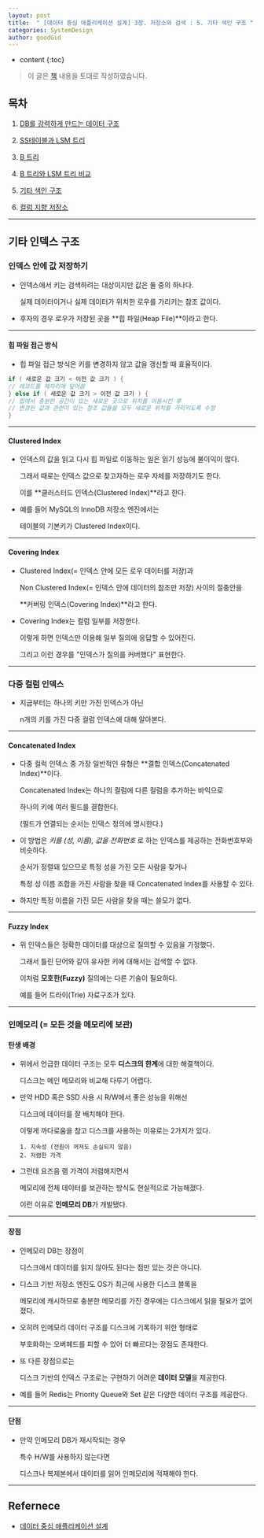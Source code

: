 ```yaml
---
layout: post
title:  " [데이터 중심 애플리케이션 설계] 3장. 저장소와 검색 : 5. 기타 색인 구조 "
categories: SystemDesign
author: goodGid
---
```

* content
{:toc}

> 이 글은 [책](https://book.naver.com/bookdb/book_detail.nhn?bid=13483879) 내용을 토대로 작성하였습니다.

## 목차

1. [DB를 강력하게 만드는 데이터 구조]({{site.url}}/SD-Repository-and-Search-Data-Structures-that-Make-the-DB-powerful)

2. [SS테이블과 LSM 트리]({{site.url}}/SD-Repository-and-Search-SS-table-and-LSM-tree)

3. [B 트리]({{site.url}}/SD-Repository-and-Search-B-Tree)

4. [B 트리와 LSM 트리 비교]({{site.url}}/SD-Repository-and-Search-Comparison-of-B-tree-and-LSM-tree)

5. [기타 색인 구조]({{site.url}}/SD-Repository-and-Search-Other-Index-Structures)

6. [컬럼 지향 저장소]({{site.url}}/SD-Repository-and-Search-Column-Oriented-Storage)


---

## 기타 인덱스 구조

### 인덱스 안에 값 저장하기

* 인덱스에서 키는 검색하려는 대상이지만 값은 둘 중의 하나다.

  실제 데이터이거나 실제 데이터가 위치한 로우를 가리키는 참조 값이다.

* 후자의 경우 로우가 저장된 곳을 **힙 파일(Heap File)**이라고 한다.

---

#### 힙 파일 접근 방식

* 힙 파일 접근 방식은 키를 변경하지 않고 값을 갱신할 때 효율적이다.

``` java
if ( 새로운 값 크기 < 이전 값 크기 ) {
// 레코드를 제자리에 덮어씀
} else if ( 새로운 값 크기 > 이전 값 크기 ) {
// 힙에서 충분한 공간이 있는 새로운 곳으로 위치를 이동시킨 후 
// 변경된 값과 관련이 있는 참조 값들을 모두 새로운 위치를 가리키도록 수정
}
```

---

#### Clustered Index

* 인덱스의 값을 읽고 다시 힙 파일로 이동하는 일은 읽기 성능에 불이익이 많다.

  그래서 때로는 인덱스 값으로 찾고자하는 로우 자체를 저장하기도 한다.

  이를 **클러스터드 인덱스(Clustered Index)**라고 한다.

* 예를 들어 MySQL의 InnoDB 저장소 엔진에서는

  테이블의 기본키가 Clustered Index이다.

---

#### Covering Index

* Clustered Index(= 인덱스 안에 모든 로우 데이터를 저장)과 

  Non Clustered Index(= 인덱스 안에 데이터의 참조만 저장) 사이의 절충안을 
  
  **커버링 인덱스(Covering Index)**라고 한다.

* Covering Index는 컬럼 일부를 저장한다.

  이렇게 하면 인덱스만 이용해 일부 질의에 응답할 수 있어진다.

  그리고 이런 경우를 "인덱스가 질의를 커버했다" 표현한다.

---

### 다중 컬럼 인덱스

* 지금부터는 하나의 키만 가진 인덱스가 아닌 

  n개의 키를 가진 다중 컬럼 인덱스에 대해 알아본다.

---

#### Concatenated Index

* 다중 컬럭 인덱스 중 가장 일반적인 유형은 **결합 인덱스(Concatenated Index)**이다.

  Concatenated Index는 하나의 컬럼에 다른 컬럼을 추가하는 바익으로

  하나의 키에 여러 필드를 결합한다.

  (필드가 연결되는 순서는 인덱스 정의에 명시한다.)

* 이 방법은 *키를 (성, 이름), 값을 전화번호* 로 하는 인덱스를 제공하는 전화번호부와 비슷하다.

  순서가 정렬돼 있으므로 특정 성을 가진 모든 사람을 찾거나

  특정 성 이름 조합을 가진 사람을 찾을 때 Concatenated Index를 사용할 수 있다.

* 하지만 특정 이름을 가진 모든 사람을 찾을 때는 쓸모가 없다.

---

#### Fuzzy Index

* 위 인덱스들은 정확한 데이터를 대상으로 질의할 수 있음을 가정했다.

  그래서 틀린 단어와 같이 유사한 키에 대해서는 검색할 수 없다.

  이처럼 **모호한(Fuzzy)** 질의에는 다른 기술이 필요하다.

  예를 들어 트라이(Trie) 자료구조가 있다.

---

### 인메모리 (= 모든 것을 메모리에 보관)

#### 탄생 배경

* 위에서 언급한 데이터 구조는 모두 **디스크의 한계**에 대한 해결책이다.

  디스크는 메인 메모리와 비교해 다루기 어렵다.

* 만약 HDD 혹은 SSD 사용 시 R/W에서 좋은 성능을 위해선

  디스크에 데이터를 잘 배치해야 한다.

  이렇게 까다로움을 참고 디스크를 사용하는 이유로는 2가지가 있다.

  ```
  1. 지속성 (전원이 꺼져도 손실되지 않음)
  2. 저렴한 가격
  ```

* 그런데 요즈음 램 가격이 저렴해지면서 

  메모리에 전체 데이터를 보관하는 방식도 현실적으로 가능해졌다.

  이런 이유로 **인메모리 DB**가 개발됐다.

---

#### 장점

* 인메모리 DB는 장점이 

  디스크에서 데이터를 읽지 않아도 된다는 점만 있는 것은 아니다.

* 디스크 기반 저장소 엔진도 OS가 최근에 사용한 디스크 블록을 

  메모리에 캐시하므로 충분한 메모리를 가진 경우에는 디스크에서 읽을 필요가 없어졌다.

* 오히려 인메모리 데이터 구조를 디스크에 기록하기 위한 형태로 
  
  부호화하는 오버헤드를 피할 수 있어 더 빠르다는 장점도 존재한다.

* 또 다른 장점으로는 

  디스크 기반의 인덱스 구조로는 구현하기 어려운 **데이터 모델**을 제공한다.

* 예를 들어 Redis는 Priority Queue와 Set 같은 다양한 데이터 구조를 제공한다.

---

#### 단점

* 만약 인메모리 DB가 재시작되는 경우

  특수 H/W를 사용하지 않는다면

  디스크나 복제본에서 데이터를 읽어 인메모리에 적재해야 한다.

---

## Refernece

* [데이터 중심 애플리케이션 설계](https://book.naver.com/bookdb/book_detail.nhn?bid=13483879)

